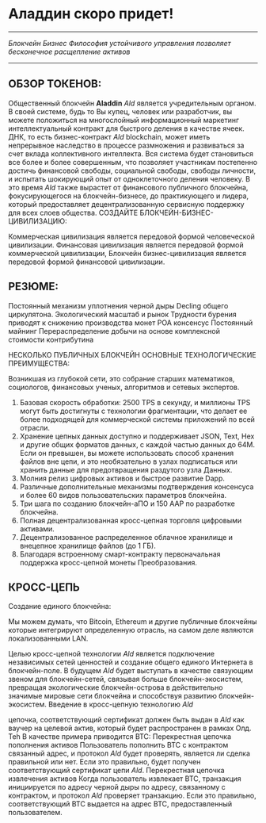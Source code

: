 # Аладдин скоро придет!

----
*Блокчейн Бизнес Философия устойчивого управления позволяет бесконечное расщепление активов*

----

## ОБЗОР ТОКЕНОВ:

Общественный блокчейн **Aladdin** *Ald* является учредительным органом. В своей системе, будь то 
Вы купец, человек или разработчик, вы можете положиться на многослойный информационный маркетинг интеллектуальный контракт для быстрого деления в качестве ячеек. ДНК, то есть бизнес-контракт *Ald* blockchain, может иметь непрерывное наследство в процессе размножения и развиваться за счет вклада коллективного интеллекта. Вся система будет становиться все более и более совершенным, что позволяет участникам постепенно достичь финансовой свободы, социальной свободы, свободы личности, и испытать шокирующий опыт от одноклеточного деления человеку. В это время *Ald* также вырастет от финансового публичного блокчейна, фокусирующегося на блокчейн-бизнесе, до практикующего и лидера, который предоставляет децентрализованную сервисную поддержку для всех слоев общества.
СОЗДАЙТЕ БЛОКЧЕЙН-БИЗНЕС-ЦИВИЛИЗАЦИЮ:

Коммерческая цивилизация является передовой формой человеческой цивилизации. 
Финансовая цивилизация является передовой формой коммерческой цивилизации, 
Блокчейн бизнес-цивилизация является передовой формой финансовой цивилизации.

## РЕЗЮМЕ:

Постоянный механизм уплотнения черной дыры Decling общего циркулятона.
Экологический масштаб и рынок
Трудности бурения приводят к снижению производства монет
POA консенсус Постоянный майнинг
Перераспределение добычи на основе комплексной стоимости контрибутина

НЕСКОЛЬКО ПУБЛИЧНЫХ БЛОКЧЕЙН 
ОСНОВНЫЕ ТЕХНОЛОГИЧЕСКИЕ ПРЕИМУЩЕСТВА:

Возникшая из глубокой сети, это собрание старших математиков, 
социологов, финансовых ученых, алгоритмов и сетевых экспертов.


1. Базовая скорость обработки: 
2500 TPS в секунду, и миллионы TPS могут быть достигнуты с 
технологии фрагментации, что делает ее более подходящей для коммерческой системы 
приложений по всей отрасли.
2. Хранение цепных данных доступно и поддерживает JSON, Text, Hex и другие 
общих форматов данных, с каждой частью данных до 64M. Если он превышен, 
вы можете использовать способ хранения файлов вне цепи, и это необязательно в узлах 
подписаться или хранить данные для предотвращения раздутого узла 
Данных.
3. Молния релиз цифровых активов и быстрое развитие Dapp.
4. Различные дополнительные механизмы подтверждения консенсуса и более 60 видов пользовательских параметров блокчейна.
5. Три шага по созданию блокчейн-аПО и 150 AAP по разработке блокчейна.
6. Полная децентрализованная кросс-цепная торговля цифровыми активами.
7. Децентрализованное распределенное облачное хранилище и внецепное хранилище файлов (до 1 ГБ).
8. Благодаря встроенному смарт-контракту первоначальная поддержка кросс-цепной монеты Преобразования.


## КРОСС-ЦЕПЬ 
Создание единого блокчейна:

Мы можем думать, что Bitcoin, Ethereum и другие публичные блокчейны 
которые интегрируют определенную отрасль, на самом деле являются локализованными LAN.

Целью кросс-цепной технологии *Ald* является подключение независимых сетей ценностей и создание общего единого Интернета в блокчейн-поле. В будущем *Ald* будет выступать в качестве связующим звеном для блокчейн-сетей, связывая больше блокчейн-экосистем, превращая экологические блокчейн-острова в действительно значимые мировые сети блокчейна и способствуя развитию блокчейн-экосистем.
Введение в кросс-цепную технологию *Ald*

цепочка, соответствующий сертификат должен быть выдан в *Ald* как 
ваучер на целевой актив, который будет распространен в рамках Олд. Teh 
В качестве примера приводится BTC:
Перекрестная цепочка пополнения активов Пользователь пополнить BTC с контрактом связанный адрес, и протокол *Ald* будет проверять, является ли сделка правильной или нет. Если это правильно, будет получен соответствующий сертификат цепи *Ald*.
Перекрестная цепочка извлечения активов Когда пользователь извлекает BTC, транзакция инициируется по адресу черной дыры по адресу, связанному с контрактом, и протокол *Ald* проверяет транзакцию. Если это правильно, соответствующий BTC выдается на адрес BTC, предоставленный пользователем.